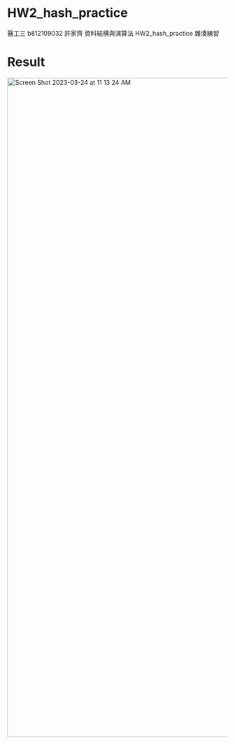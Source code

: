 # HW2_hash_practice
醫工三 b812109032 許家齊 資料結構與演算法 HW2_hash_practice 雜湊練習

# Result
<img width="1503" alt="Screen Shot 2023-03-24 at 11 13 24 AM" src="https://user-images.githubusercontent.com/86188415/227415078-5841cc8d-29bc-4840-a2c8-b69c0022f89c.png">
